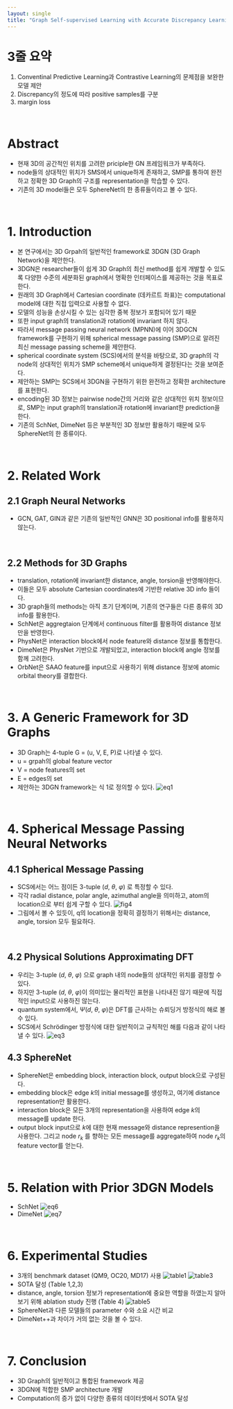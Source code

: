```yaml
---
layout: single
title: "Graph Self-supervised Learning with Accurate Discrepancy Learning"
---
```


# 3줄 요약
1. Conventinal Predictive Learning과 Contrastive Learning의 문제점을 보완한 모델 제안
2. Discrepancy의 정도에 따라 positive samples를 구분
3. margin loss
<br />

# Abstract
- 현재 3D의 공간적인 위치를 고려한 priciple한 GN 프레임워크가 부족하다.
- node들의 상대적인 위치가 SMS에서 unique하게 존재하고, SMP를 통하여 완전하고 정확한 3D Graph의 구조를 representation을 학습할 수 있다. 
- 기존의 3D model들은 모두 SphereNet의 한 종류들이라고 볼 수 있다.

<br />

 # 1. Introduction
 - 본 연구에서는 3D Grpah의 일반적인 framework로 3DGN (3D Graph Network)을 제안한다. 
 - 3DGN은 researcher들이 쉽게 3D Graph의 최신 method를 쉽게 개발할 수 있도록 다양한 수준의  세분화된 graph에서 명확한 인터페이스를 제공하는 것을 목표로 한다.
 - 원래의 3D Graph에서 Cartesian coordinate (데카르트 좌표)는 computational model에 대한 직접 입력으로 사용할 수 없다.
 - 모델의 성능을 손상시킬 수 있는 심각한 중복 정보가 포함되어 있기 때문
 - 또한 input graph의 translation과 rotation에 invariant 하지 않다.
 - 따라서 message passing neural network (MPNN)에 이어 3DGCN framework를 구현하기 위해 spherical message passing (SMP)으로 알려진 최신 message passing scheme을 제안한다.
 - spherical coordinate system (SCS)에서의 분석을 바탕으로, 3D graph의 각 node의 상대적인 위치가 SMP scheme에서 unique하게 결정된다는 것을 보여준다.
 - 제안하는 SMP는 SCS에서 3DGN을 구현하기 위한 완전하고 정확한 architecture를 표현한다.
 - encoding된 3D 정보는 pairwise node간의 거리와 같은 상대적인 위치 정보이므로, SMP는 input graph의 translation과 rotation에 invariant한 prediction을 한다.
 - 기존의 SchNet, DimeNet 등은 부분적인 3D 정보만 활용하기 때문에 모두 SphereNet의 한 종류이다.
  
<br />

# 2. Related Work
## 2.1 Graph Neural Networks
- GCN, GAT, GIN과 같은 기존의 일반적인 GNN은 3D positional info를 활용하지 않는다.

<br />

## 2.2 Methods for 3D Graphs
- translation, rotation에 invariant한 distance, angle, torsion을 반영해야한다.
- 이들은 모두 absolute Cartesian coordinates에 기반한 relative 3D info 들이다.
- 3D graph들의 methods는 아직 초기 단계이며, 기존의 연구들은 다른 종류의 3D info를 활용한다.
- SchNet은 aggregtaion 단계에서 continuous filter를 활용하여 distance 정보만을 반영한다.
- PhysNet은 interaction block에서 node feature와 distance 정보를 통합한다.
- DimeNet은 PhysNet 기반으로 개발되었고, interaction block에 angle 정보를 함께 고려한다.
- OrbNet은 SAAO feature를 input으로 사용하기 위해 distance 정보에 atomic orbital theory를 결합한다.

<br />

# 3. A Generic Framework for 3D Graphs
- 3D Graph는 4-tuple G = (u, V, E, P)로 나타낼 수 있다.
- u = grpah의 global feature vector
- V = node features의 set
- E = edges의 set
- 제안하는 3DGN framework는 식 1로 정의할 수 있다.
 ![eq1](../images/2022-02-11-spherenet/eq1.png)

<br />

# 4. Spherical Message Passing Neural Networks
## 4.1 Spherical Message Passing
- SCS에서는 어느 점이든 3-tuple ($d$, $\theta$, $\varphi$) 로 특정할 수 있다.
- 각각 radial distance, polar angle, azimuthal angle을 의미하고, atom의 location으로 부터 쉽게 구할 수 있다.
![fig4](../images/2022-02-11-spherenet/fig4.png)
- 그림에서 볼 수 있듯이, q의 location을 정확히 결정하기 위해서는 distance, angle, torsion 모두 필요하다.

<br />

## 4.2 Physical Solutions Approximating DFT
- 우리는 3-tuple ($d$, $\theta$, $\varphi$) 으로 graph 내의 node들의 상대적인 위치를 결정할 수 있다.
- 하지만 3-tuple ($d$, $\theta$, $\varphi$)이 의미있는 물리적인 표현을 나타내진 않기 때문에 직접적인 input으로 사용하진 않는다.
- quantum system에서, $\Psi$($d$, $\theta$, $\varphi$)은 DFT를 근사하는 슈뢰딩거 방정식의 해로 볼 수 있다.
- SCS에서 Schrödinger 방정식에 대한 일반적이고 규칙적인 해를 다음과 같이 나타낼 수 있다.
![eq3](../images/2022-02-11-spherenet/eq3.png)

## 4.3 SphereNet
- SphereNet은 embedding block, interaction block, output block으로 구성된다.
- embedding block은 edge $k$의 initial message를 생성하고, 여기에 distance representation만 활용한다.
- interaction block은 모든 3개의 representation을 사용하여 edge $k$의 message를 update 한다.
- output block input으로 $k$에 대한 현재 message와 distance represention을 사용한다. 그리고 node $r_{k}$ 를 향하는 모든 message를 aggregate하여 node $r_{k}$의 feature vector를 얻는다.

<br />

# 5. Relation with Prior 3DGN Models
- SchNet
![eq6](../images/2022-02-11-spherenet/eq6.png)
- DimeNet
![eq7](../images/2022-02-11-spherenet/eq7.png)

<br />

# 6. Experimental Studies
- 3개의 benchmark dataset (QM9, OC20, MD17) 사용
![table1](../images/2022-02-11-spherenet/table1.png)
![table3](../images/2022-02-11-spherenet/table3.png)
- SOTA 달성 (Table 1,2,3)
- distance, angle, torsion 정보가 representation에 중요한 역할을 하였는지 알아보기 위해 ablation study 진행 (Table 4)
![table5](../images/2022-02-11-spherenet/table5.png)
- SphereNet과 다른 모델들의 parameter 수와 소요 시간 비교
- DimeNet++과 차이가 거의 없는 것을 볼 수 있다.

<br />

# 7. Conclusion
- 3D Graph의 일반적이고 통합된 framework 제공
- 3DGN에 적합한 SMP architecture 개발
- Computation의 증가 없이 다양한 종류의 데이터셋에서 SOTA 달성
